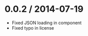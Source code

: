 
0.0.2 / 2014-07-19
==================

 * Fixed JSON loading in component
 * Fixed typo in license
